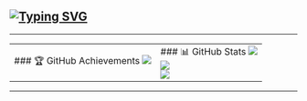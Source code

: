 ## [![Typing SVG](https://readme-typing-svg.demolab.com?font=Inter&size=35&duration=4000&pause=1000&center=true&vCenter=true&width=500&height=70&lines=Hey+There!+%F0%9F%91%8B;I'm+Myalt)](https://git.io/typing-svg)

---

<!-- Create a table for compact layout -->
<table>
  <tr>
    <!-- GitHub Achievements -->
    <td>
      ### 🏆 GitHub Achievements  
      <img src="https://github-profile-trophy.vercel.app/?username=myalt2335&margin-w=5&margin-h=5" />
    </td>
    <!-- GitHub Stats -->
    <td>
      ### 📊 GitHub Stats  
      <img src="https://github-readme-stats-salesp07.vercel.app/api?username=myalt2335&count_private=true&show_icons=true&theme=react&rank_icon=github&border_radius=10" />
      <br>
      <img src="https://github-readme-streak-stats-salesp07.vercel.app/?user=myalt2335&count_private=true&theme=react&border_radius=10" />
      <br>
      <img src="https://github-readme-stats-salesp07.vercel.app/api/top-langs/?username=myalt2335&hide=HTML&langs_count=8&layout=compact&theme=react&border_radius=10&size_weight=0.5&count_weight=0.5&exclude_repo=github-readme-stats" />
    </td>
  </tr>
</table>

---
